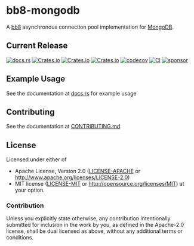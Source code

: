 # bb8-mongodb
A [bb8](https://docs.rs/bb8) asynchronous connection pool implementation for [MongoDB](https://www.mongodb.com/).

## Current Release
[![docs.rs](https://docs.rs//badge.svg)](https://docs.rs/bb8-mongodb)
[![Crates.io](https://img.shields.io/crates/v/bb8-mongodb.svg)](https://crates.io/crates/bb8-mongodb)
[![Crates.io](https://img.shields.io/crates/l/bb8-mongodb.svg)](https://crates.io/crates/bb8-mongodb)
[![Crates.io](https://img.shields.io/crates/d/bb8-mongodb.svg)](https://crates.io/crates/bb8-mongodb)
[![codecov](https://codecov.io/gh/rustyhorde/bb8-mongodb/branch/master/graph/badge.svg?token=cBXro7o2UN)](https://codecov.io/gh/rustyhorde/bb8-mongodb)
[![CI](https://github.com/rustyhorde/bb8-mongodb/actions/workflows/main.yml/badge.svg)](https://github.com/rustyhorde/bb8-mongodb/actions)
[![sponsor](https://img.shields.io/github/sponsors/crazysacx?logo=github-sponsors)](https://github.com/sponsors/CraZySacX)

## Example Usage
See the documentation at [docs.rs](https://docs.rs/bb8-mongodb) for example usage

## Contributing
See the documentation at [CONTRIBUTING.md](CONTRIBUTING.md)

## License

Licensed under either of
 * Apache License, Version 2.0 ([LICENSE-APACHE](LICENSE-APACHE) or http://www.apache.org/licenses/LICENSE-2.0)
 * MIT license ([LICENSE-MIT](LICENSE-MIT) or http://opensource.org/licenses/MIT)
at your option.

### Contribution

Unless you explicitly state otherwise, any contribution intentionally submitted
for inclusion in the work by you, as defined in the Apache-2.0 license, shall be dual licensed as above, without any
additional terms or conditions.
